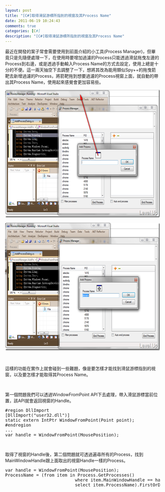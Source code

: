 ```yaml
---
layout: post
title: "[C#]取得滑鼠游標所指到的視窗及其Process Name"
date: 2011-06-19 10:24:43
comments: true
categories: [C#]
description: "[C#]取得滑鼠游標所指到的視窗及其Process Name"
---
```

<p>
	最近在開發的案子常會需要使用到前面介紹的小工具(Process Manager)，但畢竟只是先隨便處理一下，在使用時要增加過濾的Process只能透過滑鼠拖曳左邊的Process到右邊，或是透過手動輸入Process Name的方式去設定，使用上總是十分的不便。這一兩天抽空下去調整了一下，想將其改為能用類似Spy++的拖曳箭靶去新增過濾的Process，將箭靶拖到想要過濾的Process視窗上面，就自動的帶出其Process Name，使用起來感覺會更加容易些。</p>
<p>
	<img alt="image" border="0" height="418" src="\images\posts\29121\image_thumb.png" style="border-right-width: 0px; border-top-width: 0px; border-bottom-width: 0px; border-left-width: 0px" width="644" /></p>
<p>
	<img alt="image" border="0" height="416" src="\images\posts\29121\image_thumb_1.png" style="border-right-width: 0px; border-top-width: 0px; border-bottom-width: 0px; border-left-width: 0px" width="644" /></p>
<p>
	 </p>
<p>
	這樣的功能在實作上就會碰到一些難題，像是要怎樣才能找到滑鼠游標指到的視窗，以及要怎樣才能取得其Process Name。</p>
<p>
	 </p>
<p>
	第一個問題我們可以透過WindowFromPoint API下去處理，帶入滑鼠游標當前位置，該API就會返回視窗的Handle。</p>
<div class="wlWriterSmartContent" id="scid:812469c5-0cb0-4c63-8c15-c81123a09de7:35f71c58-e8d5-40c6-97d6-3c2daee8cc4d" style="padding-bottom: 0px; margin: 0px; padding-left: 0px; padding-right: 0px; display: inline; float: none; padding-top: 0px">
	<pre class="c#" name="code">
#region DllImport
[DllImport("user32.dll")]
static extern IntPtr WindowFromPoint(Point point);
#endregion
...
var handle = WindowFromPoint(MousePosition);</pre>
</div>
<p>
	 </p>
<p>
	取得了視窗的Handle後，第二個問題就可透過遍尋所有的Process，找到MainWindowHandle跟上面取出的視窗Handle一樣的Process。</p>
<div class="wlWriterSmartContent" id="scid:812469c5-0cb0-4c63-8c15-c81123a09de7:cd3fef48-6e00-4837-b08b-1dcb7c50cd2b" style="padding-bottom: 0px; margin: 0px; padding-left: 0px; padding-right: 0px; display: inline; float: none; padding-top: 0px">
	<pre class="c#" name="code">
var handle = WindowFromPoint(MousePosition);
ProcessName = (from item in Process.GetProcesses()
						   where item.MainWindowHandle == handle
						   select item.ProcessName).FirstOrDefault();</pre>
</div>
<p>
	 </p>
